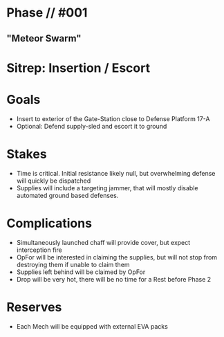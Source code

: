 # Phase // #001
## "Meteor Swarm"
# Sitrep: Insertion / Escort
# Goals
- Insert to exterior of the Gate-Station close to Defense Platform 17-A
- Optional: Defend supply-sled and escort it to ground

# Stakes
- Time is critical. Initial resistance likely null, but overwhelming defense will quickly be dispatched
- Supplies will include a targeting jammer, that will mostly disable automated ground based defenses. 

# Complications
- Simultaneously launched chaff will provide cover, but expect interception fire
- OpFor will be interested in claiming the supplies, but will not stop from destroying them if unable to claim them
- Supplies left behind will be claimed by OpFor
- Drop will be very hot, there will be no time for a Rest before Phase 2

# Reserves
- Each Mech will be equipped with external EVA packs